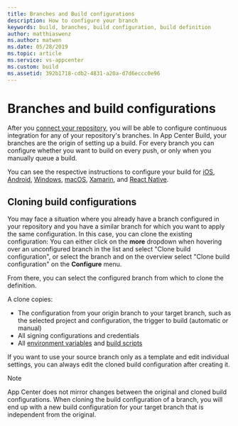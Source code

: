 ```yaml
---
title: Branches and Build configurations
description: How to configure your branch
keywords: build, branches, build configuration, build definition
author: matthiaswenz
ms.author: matwen
ms.date: 05/28/2019
ms.topic: article
ms.service: vs-appcenter
ms.custom: build
ms.assetid: 392b1718-cdb2-4831-a20a-d7d6eccc0e96
---
```


# Branches and build configurations

After you [connect your repository](~/build/connect.md), you will be able to configure continuous integration for any of your repository's branches.
In App Center Build, your branches are the origin of setting up a build. For every branch you can configure whether you want to build on every push, or only when you manually queue a build.

You can see the respective instructions to configure your build for [iOS](~/build/ios/index.md), [Android](~/build/android/index.md), [Windows](~/build/windows/index.md), [macOS](~/build/macos/index.md), [Xamarin](~/build/xamarin/index.md), and [React Native](~/build/react-native/index.md).

## Cloning build configurations

You may face a situation where you already have a branch configured in your repository and you have a similar branch for which you want to apply the same configuration. In this case, you can clone the existing configuration: You can either click on the **more** dropdown when hovering over an unconfigured branch in the list and select "Clone build configuration", or select the branch and on the overview select "Clone build configuration" on the **Configure** menu.

From there, you can select the configured branch from which to clone the definition.

A clone copies:
- The configuration from your origin branch to your target branch, such as the selected project and configuration, the trigger to build (automatic or manual)
- All signing configurations and credentials
- All [environment variables](~/build/custom/variables/index.md) and [build scripts](~/build/custom/scripts/index.md)

If you want to use your source branch only as a template and edit individual settings, you can always edit the cloned build configuration after creating it.

> [!NOTE]
> App Center does not mirror changes between the original and cloned build configurations. When cloning the build configuration of a branch, you will end up with a new build configuration for your target branch that is independent from the original. 